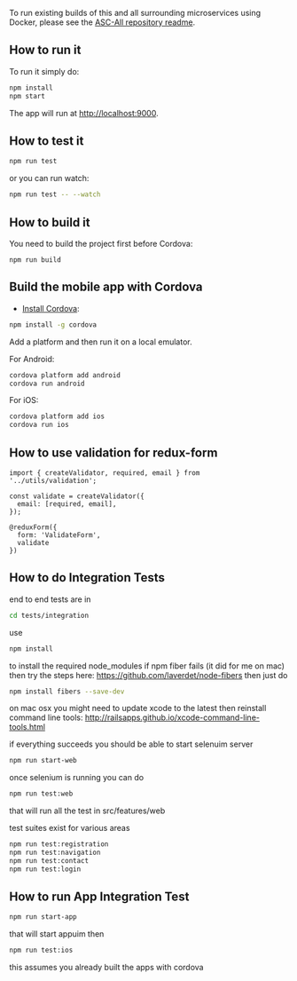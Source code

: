 To run existing builds of this and all surrounding microservices using Docker, please see the [ASC-All repository readme](https://xsc.visualstudio.com/ASC/_git/ASC-All?path=%2FREADME.md&version=GBmaster&_a=contents).

## How to run it

To run it simply do:

```bash
npm install
npm start
```

The app will run at [http://localhost:9000](http://localhost:9000).

## How to test it

```bash
npm run test
```

or you can run watch:

```bash
npm run test -- --watch
```

## How to build it

You need to build the project first before Cordova:

```
npm run build
```

## Build the mobile app with Cordova

- [Install Cordova](https://cordova.apache.org/docs/en/latest/guide/cli/index.html#installing-the-cordova-cli):

```bash
npm install -g cordova
```

Add a platform and then run it on a local emulator.

For Android:

```bash
cordova platform add android
cordova run android
```

For iOS:

```bash
cordova platform add ios
cordova run ios
```

## How to use validation for redux-form

```react
import { createValidator, required, email } from '../utils/validation';

const validate = createValidator({
  email: [required, email],
});

@reduxForm({
  form: 'ValidateForm',
  validate
})
```

## How to do Integration Tests

end to end tests are in 

```bash
cd tests/integration
```

use 
```bash
npm install 
```
to install the required node_modules
if npm fiber fails (it did for me on mac) then try the steps here:
https://github.com/laverdet/node-fibers
then just do 
```bash
npm install fibers --save-dev
```
on mac osx you might need to update xcode to the latest then reinstall command line tools:
http://railsapps.github.io/xcode-command-line-tools.html

if everything succeeds you should be able to start selenuim server
```bash
npm run start-web
```
once selenium is running you can do
```bash
npm run test:web
```
that will run all the test in src/features/web

test suites exist for various areas
```bash
npm run test:registration
npm run test:navigation
npm run test:contact
npm run test:login
```
## How to run App Integration Test

```bash
npm run start-app
```
that will start appuim then
```bash
npm run test:ios
```
this assumes you already built the apps with cordova


